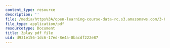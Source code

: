 ```yaml
---
content_type: resource
description: ''
file: /media/https%3A/open-learning-course-data-rc.s3.amazonaws.com/3-091sc-introduction-to-solid-state-chemistry-fall-2010/d931e1561dc617ed8e4a8bacdf222e87_RXTvZGj1MDA.pdf
file_type: application/pdf
resourcetype: Document
title: 3play pdf file
uid: d931e156-1dc6-17ed-8e4a-8bacdf222e87
---
```

